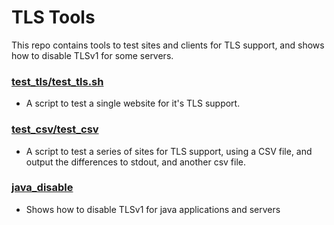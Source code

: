 # TLS Tools

This repo contains tools to test sites and clients for TLS support, and shows how to disable TLSv1 for some servers.

### [test_tls/test_tls.sh](test_tls/README.md)
- A script to test a single website for it's TLS support.

### [test_csv/test_csv](test_csv/README.md)
- A script to test a series of sites for TLS support, using a CSV file, and output the differences to stdout, and another csv file.

### [java_disable](java_disable/)
- Shows how to disable TLSv1 for java applications and servers
